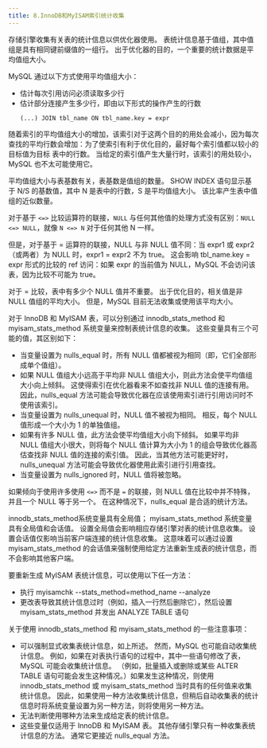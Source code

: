```yaml
---
title: 8.InnoDB和MyISAM索引统计收集
---
```

存储引擎收集有关表的统计信息以供优化器使用。 表统计信息基于值组，其中值组是具有相同键前缀值的一组行。 出于优化器的目的，一个重要的统计数据是平均值组大小。

MySQL 通过以下方式使用平均值组大小：

* 估计每次引用访问必须读取多少行
* 估计部分连接产生多少行，即由以下形式的操作产生的行数
  ```
  (...) JOIN tbl_name ON tbl_name.key = expr
  ```

随着索引的平均值组大小的增加，该索引对于这两个目的的用处会减小，因为每次查找的平均行数会增加：为了使索引有利于优化目的，最好每个索引值都以较小的目标值为目标 表中的行数。 当给定的索引值产生大量行时，该索引的用处较小，MySQL 也不太可能使用它。

平均值组大小与表基数有关，表基数是值组的数量。 SHOW INDEX 语句显示基于 N/S 的基数值，其中 N 是表中的行数，S 是平均值组大小。 该比率产生表中值组的近似数量。

对于基于 `<=>` 比较运算符的联接，`NULL` 与任何其他值的处理方式没有区别：`NULL <=> NULL`，就像 `N <=> N` 对于任何其他 N 一样。

但是，对于基于 = 运算符的联接，NULL 与非 NULL 值不同：当 expr1 或 expr2（或两者）为 NULL 时，expr1 = expr2 不为 true。 这会影响 tbl_name.key = expr 形式的比较的 ref 访问：如果 expr 的当前值为 NULL，MySQL 不会访问该表，因为比较不可能为 true。

对于 = 比较，表中有多少个 NULL 值并不重要。 出于优化目的，相关值是非 NULL 值组的平均大小。 但是，MySQL 目前无法收集或使用该平均大小。

对于 InnoDB 和 MyISAM 表，可以分别通过 innodb_stats_method 和 myisam_stats_method 系统变量来控制表统计信息的收集。 这些变量具有三个可能的值，其区别如下：

* 当变量设置为 nulls_equal 时，所有 NULL 值都被视为相同（即，它们全部形成单个值组）。
* 如果 NULL 值组大小远高于平均非 NULL 值组大小，则此方法会使平均值组大小向上倾斜。 这使得索引在优化器看来不如查找非 NULL 值的连接有用。 因此，nulls_equal 方法可能会导致优化器在应该使用索引进行引用访问时不使用该索引。
* 当变量设置为 nulls_unequal 时，NULL 值不被视为相同。 相反，每个 NULL 值形成一个大小为 1 的单独值组。
* 如果有许多 NULL 值，此方法会使平均值组大小向下倾斜。 如果平均非 NULL 值组大小很大，则将每个 NULL 值计算为大小为 1 的组会导致优化器高估查找非 NULL 值的连接的索引值。 因此，当其他方法可能更好时，nulls_unequal 方法可能会导致优化器使用此索引进行引用查找。
* 当变量设置为 nulls_ignored 时，NULL 值将被忽略。

如果倾向于使用许多使用 `<=>` 而不是 `=` 的联接，则 NULL 值在比较中并不特殊，并且一个 NULL 等于另一个。 在这种情况下，nulls_equal 是合适的统计方法。

innodb_stats_method系统变量具有全局值； myisam_stats_method 系统变量具有全局值和会话值。 设置全局值会影响相应存储引擎对表的统计信息收集。 设置会话值仅影响当前客户端连接的统计信息收集。 这意味着可以通过设置 myisam_stats_method 的会话值来强制使用给定方法重新生成表的统计信息，而不会影响其他客户端。

要重新生成 MyISAM 表统计信息，可以使用以下任一方法：

* 执行 myisamchk --stats_method=method_name --analyze
* 更改表导致其统计信息过时（例如，插入一行然后删除它），然后设置 myisam_stats_method 并发出 ANALYZE TABLE 语句

关于使用 innodb_stats_method 和 myisam_stats_method 的一些注意事项：

* 可以强制显式收集表统计信息，如上所述。 然而，MySQL 也可能自动收集统计信息。 例如，如果在对表执行语句的过程中，其中一些语句修改了表，MySQL 可能会收集统计信息。 （例如，批量插入或删除或某些 ALTER TABLE 语句可能会发生这种情况。）如果发生这种情况，则使用 innodb_stats_method 或 myisam_stats_method 当时具有的任何值来收集统计信息。 因此，如果使用一种方法收集统计信息，但稍后自动收集表的统计信息时将系统变量设置为另一种方法，则将使用另一种方法。
* 无法判断使用哪种方法来生成给定表的统计信息。
* 这些变量仅适用于 InnoDB 和 MyISAM 表。 其他存储引擎只有一种收集表统计信息的方法。 通常它更接近 nulls_equal 方法。
